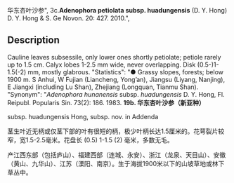 华东杏叶沙参",
3c.**Adenophora petiolata subsp. huadungensis** (D. Y. Hong) D. Y. Hong & S. Ge Novon. 20: 427. 2010.",

## Description
Cauline leaves subsessile, only lower ones shortly petiolate; petiole rarely up to 1.5 cm. Calyx lobes 1-2.5 mm wide, never overlapping. Disk (0.5-)1-1.5(-2) mm, mostly glabrous.
  "Statistics": "● Grassy slopes, forests; below 1900 m. S Anhui, W Fujian (Liancheng, Yong’an), Jiangsu (Liyang, Nanjing), E Jiangxi (including Lu Shan), Zhejiang (Longquan, Tianmu Shan).
  "Synonym": "*Adenophora hunanensis* subsp. *huadungensis* D. Y. Hong, Fl. Reipubl. Popularis Sin. 73(2): 186. 1983.
**19b. 华东杏叶沙参（新亚种）**

subsp. huadungensis Hong, subsp. nov. in Addenda

茎生叶近无柄或仅茎下部的叶有很短的柄，极少叶柄长达1.5厘米的。花萼裂片较窄，宽1.5-2.5毫米。花盘长 (0.5) 1-1.5 (2) 毫米，多数无毛。

产江西东部（包括庐山）、福建西部（连城、永安）、浙江（龙泉、天目山）、安徽（黄山、九华山）、江苏（溧阳、南京）。生于海拔1900米以下的山坡草地或林下草丛中。
